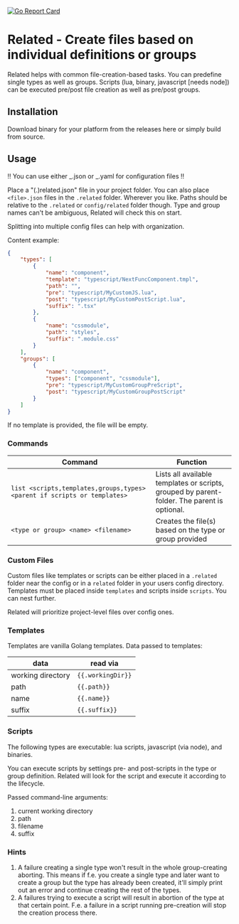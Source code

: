 [![Go Report Card](https://goreportcard.com/badge/github.com/abenz1267/related)](https://goreportcard.com/report/github.com/abenz1267/related)

# Related - Create files based on individual definitions or groups

Related helps with common file-creation-based tasks. You can predefine single types as well as groups. Scripts (lua, binary, javascript [needs node]) can be executed pre/post file creation as well as pre/post groups.

## Installation

Download binary for your platform from the releases here or simply build from source.

## Usage

!! You can use either _.json or _.yaml for configuration files !!

Place a "(.)related.json" file in your project folder. You can also place `<file>.json` files in the `.related` folder. Wherever you like. Paths should be relative to the `.related` or `config/related` folder though. Type and group names can't be ambiguous, Related will check this on start.

Splitting into multiple config files can help with organization.

Content example:

```json
{
    "types": [
        {
            "name": "component",
            "template": "typescript/NextFuncComponent.tmpl",
            "path": "",
            "pre": "typescript/MyCustomJS.lua",
            "post": "typescript/MyCustomPostScript.lua",
            "suffix": ".tsx"
        },
        {
            "name": "cssmodule",
            "path": "styles",
            "suffix": ".module.css"
        }
    ],
    "groups": [
        {
            "name": "component",
            "types": ["component", "cssmodule"],
            "pre": "typescript/MyCustomGroupPreScript",
            "post": "typescript/MyCustomGroupPostScript"
        }
    ]
}
```

If no template is provided, the file will be empty.

### Commands

| Command                                                                  | Function                                                                                    |
| ------------------------------------------------------------------------ | ------------------------------------------------------------------------------------------- |
| `list <scripts,templates,groups,types> <parent if scripts or templates>` | Lists all available templates or scripts, grouped by parent-folder. The parent is optional. |
| `<type or group> <name> <filename>`                                      | Creates the file(s) based on the type or group provided                                     |

### Custom Files

Custom files like templates or scripts can be either placed in a `.related` folder near the config or in a `related` folder in your users config directory. Templates must be placed inside `templates` and scripts inside `scripts`. You can nest further.

Related will prioritize project-level files over config ones.

### Templates

Templates are vanilla Golang templates. Data passed to templates:

| data              | read via          |
| ----------------- | ----------------- |
| working directory | `{{.workingDir}}` |
| path              | `{{.path}}`       |
| name              | `{{.name}}`       |
| suffix            | `{{.suffix}}`     |

### Scripts

The following types are executable: lua scripts, javascript (via node), and binaries.

You can execute scripts by settings pre- and post-scripts in the type or group definition. Related will look for the script and execute it according to the lifecycle.

Passed command-line arguments:

1. current working directory
2. path
3. filename
4. suffix

### Hints

1. A failure creating a single type won't result in the whole group-creating aborting. This means if f.e. you create a single type and later want to create a group but the type has already been created, it'll simply print out an error and continue creating the rest of the types.
2. A failures trying to execute a script will result in abortion of the type at that certain point. F.e. a failure in a script running pre-creation will stop the creation process there.
